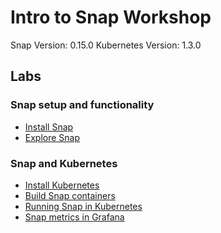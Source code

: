 # Intro to Snap Workshop

Snap Version: 0.15.0
Kubernetes Version: 1.3.0

## Labs

### Snap setup and functionality

* [Install Snap](docs/install-snap.md)
* [Explore Snap](docs/explore-snap.md)

### Snap and Kubernetes

* [Install Kubernetes](docs/install-k8s.md)
* [Build Snap containers](docs/build-snap-containers.md)
* [Running Snap in Kubernetes](docs/run-snap-in-k8s.md)
* [Snap metrics in Grafana](docs/snap-metrics.md)
